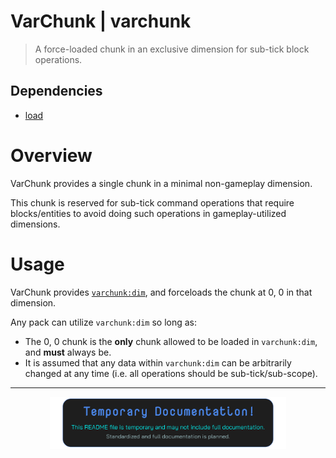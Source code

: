 
# VarChunk | varchunk
> A force-loaded chunk in an exclusive dimension for sub-tick block operations.

## Dependencies
- [load](https://github.com/sixslime/load)

# Overview
VarChunk provides a single chunk in a minimal non-gameplay dimension.

This chunk is reserved for sub-tick command operations that require blocks/entities to avoid doing such operations in gameplay-utilized dimensions.

# Usage
VarChunk provides [`varchunk:dim`](data/varchunk/dimension/dim.json), and forceloads the chunk at 0, 0 in that dimension.

Any pack can utilize `varchunk:dim` so long as:
- The 0, 0 chunk is the **only** chunk allowed to be loaded in `varchunk:dim`, and **must** always be.
- It is assumed that any data within `varchunk:dim` can be arbitrarily changed at any time (i.e. all operations should be sub-tick/sub-scope).

___

<p align="center">
  <img src="https://raw.githubusercontent.com/sixslime/sixslime.github.io/refs/heads/main/info/logos/temporary_documentation.svg" width="75%" alt="Temporary Documentation Tag"/>
</p>
